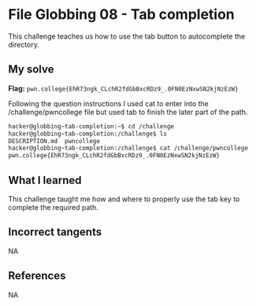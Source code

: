 # File Globbing 08 - Tab completion
This challenge teaches us how to use the tab button to autocomplete the directory.

## My solve
**Flag:** `pwn.college{EhR73ngk_CLchR2fdGbBxcRDz9_.0FN0EzNxwSN2kjNzEzW}`

Following the question instructions I used cat to enter into the /challenge/pwncollege file but used tab to finish the later part of the path.

```bash
hacker@globbing~tab-completion:~$ cd /challenge
hacker@globbing~tab-completion:/challenge$ ls
DESCRIPTION.md  pwncollege​
hacker@globbing~tab-completion:/challenge$ cat /challenge/pwncollege​
pwn.college{EhR73ngk_CLchR2fdGbBxcRDz9_.0FN0EzNxwSN2kjNzEzW}
```

## What I learned 
This challenge taught me how and where to properly use the tab key to complete the required path.

## Incorrect tangents 
NA

## References 
NA
